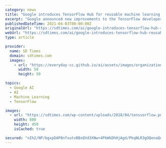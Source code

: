 ```yaml
---
category: news
title: "Google introduces TensorFlow Hub for reusable machine learning models"
excerpt: "Google announced new improvements to the TensorFlow developer experience at its annual TensorFlow Developer Summit last week. The company announced an improved programming model for Python ..."
publishedDateTime: 2021-04-03T00:00:00Z
originalUrl: "https://sdtimes.com/ai/google-introduces-tensorflow-hub-reusable-machine-learning-models/"
webUrl: "https://sdtimes.com/ai/google-introduces-tensorflow-hub-reusable-machine-learning-models/"
type: article

provider:
  name: SD Times
  domain: sdtimes.com
  images:
    - url: "https://everyday-cc.github.io/ai/assets/images/organizations/sdtimes.com-50x50.jpg"
      width: 50
      height: 50

topics:
  - Google AI
  - AI
  - Machine Learning
  - TensorFlow

images:
  - url: "https://sdtimes.com/wp-content/uploads/2018/04/tenssorflow.png"
    width: 800
    height: 450
    isCached: true

secured: "nIh2/NP/bgxpDAP8nfxutvBBxQVd3XNw+4PkWkDhHjAgd/PkqNLR3gOQenaQoURg8sC+7yQeZG+TMwEPEm6zExaw2AV7A6YYUOQaxDMtsTfVhVqWS+DxaVPAb12gxvXOoL/FG47QFZVq4Icmk7cCoQ438Yu9suaFqlepXHy1+fgWtAkmZBgWB9GT7dODWrGRAwdykO7WwV0jwJuOPShfo3VBzbEuNSQxj9VYnpbMaEWSNP9A49xG7eiQiyEripYaNuyvmaIt7bU5d39ozLUOPjxOvKqOZls79Fy7uRhnjRFJ15mRRXwKWxBqzTV3mZt1XW8VS7W0pkhHTH/JZUZVwBXdtvmP0cr2kZGGLQ4v4fM=;0DBrCsyAj7sZIF5To8bMGw=="
---
```


